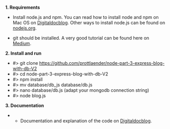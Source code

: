 **1. Requirements**

- Install node.js and npm.
You can read how to install node and npm on Mac OS on [Digitaldocblog](https://digitaldocblog.com/singleblog?article=1). Other ways to install node.js can be found on [nodejs.org](https://nodejs.org/en/download/).

- git should be installed. A very good tutorial can be found here on [Medium](https://medium.com/@george.seif94/a-full-tutorial-on-how-to-use-github-88466bac7d42).

**2. Install and run**
- #> git clone https://github.com/prottlaender/node-part-3-express-blog-with-db-V2
- #> cd node-part-3-express-blog-with-db-V2
- #> npm install
- #> mv database/db_js database/db.js
- #> nano database/db.js (adapt your mongodb connection string)
- #> node blog.js

**3. Documentation**
- - Documentation and explanation of the code on [Digitaldocblog](https://digitaldocblog.com/singleblog?article=7).
